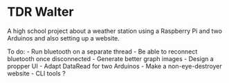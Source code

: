 # TDR Walter
A high school project about a weather station using a Raspberry Pi and two Arduinos and also setting up a website.

To do:
    - Run bluetooth on a separate thread
    - Be able to reconnect bluetooth once disconnected
    - Generate better graph images
    - Design a propper UI
    - Adapt DataRead for two Arduinos
    - Make a non-eye-destroyer website
    - CLI tools ?
